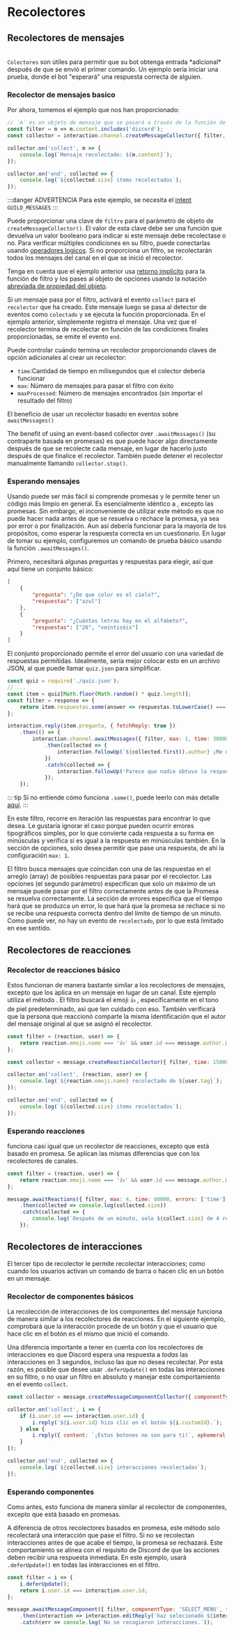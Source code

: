 # Recolectores

## Recolectores de mensajes
<br/>
<DocsLink path="class/Collector"><code>Colectores</code></DocsLink> son útiles para permitir que su bot obtenga entrada *adicional* después de que se envió el primer comando.  Un ejemplo sería iniciar una prueba, donde el bot "esperará" una respuesta correcta de alguien.

### Recolector de mensajes basico

Por ahora, tomemos el ejemplo que nos han proporcionado:

```js
// `m` es un objeto de mensaje que se pasará a través de la función de filtro
const filter = m => m.content.includes('discord');
const collector = interaction.channel.createMessageCollector({ filter, time: 15000 });

collector.on('collect', m => {
	console.log(`Mensaje recolectado: ${m.content}`);
});

collector.on('end', collected => {
	console.log(`${collected.size} items recolectados`);
});
```
:::danger ADVERTENCIA
Para este ejemplo, se necesita el [intent](/temas-populares/intents.md) `GUILD_MESSAGES`
:::


Puede proporcionar una clave de `filtro` para el parámetro de objeto de `createMessageCollector()`. El valor de esta clave debe ser una función que devuelva un valor booleano para indicar si este mensaje debe recolectase o no. Para verificar múltiples condiciones en su filtro, puede conectarlas usando [operadores logicos](https://developer.mozilla.org/es/docs/Web/JavaScript/Guide/Expressions_and_Operators#operadores_l%C3%B3gicos).  Si no proporciona un filtro, se recolectarán todos los mensajes del canal en el que se inició el recolector.

Tenga en cuenta que el ejemplo anterior usa [retorno implícito](https://developer.mozilla.org/es/docs/Web/JavaScript/Reference/Functions/Arrow_functions#cuerpo_de_funci%C3%B3n) para la función de filtro y los pases al objeto de opciones usando la notación [abreviada de propiedad del objeto](https://developer.mozilla.org/en-US/docs/Web/JavaScript/Reference/Operators/Object_initializer#property_definitions).

Si un mensaje pasa por el filtro, activará el evento `collect` para el `recolector` que ha creado. Este mensaje luego se pasa al detector de eventos como `colectado` y se ejecuta la función proporcionada. En el ejemplo anterior, simplemente registra el mensaje. Una vez que el recolector termina de recolectar en función de las condiciones finales proporcionadas, se emite el evento `end`.

Puede controlar cuándo termina un recolector proporcionando claves de opción adicionales al crear un recolector:

* `time`:Cantidad de tiempo en milisegundos que el colector debería funcionar
* `max`:  Número de mensajes para pasar el filtro con éxito
* `maxProcessed`: Número de mensajes encontrados (sin importar el resultado del filtro)

El beneficio de usar un recolector basado en eventos sobre `awaitMessages()`

The benefit of using an event-based collector over `.awaitMessages()` (su contraparte basada en promesas) es que puede hacer algo directamente después de que se recolecte cada mensaje, en lugar de hacerlo justo después de que finalice el recolector. También puede detener el recolector manualmente llamando `collector.stop()`.

### Esperando mensajes

Usando <DocsLink path="class/TextChannel?scrollTo=awaitMessages" type="method" /> puede ser más fácil si comprende promesas y le permite tener un código más limpio en general. Es esencialmente idéntico a <DocsLink path="class/TextChannel?scrollTo=createMessageCollector" type="method" />, excepto las promesas. Sin embargo, el inconveniente de utilizar este método es que no puede hacer nada antes de que se resuelva o rechace la promesa, ya sea por error o por finalización. Aun así debería funcionar para la mayoría de los propósitos, como esperar la respuesta correcta en un cuestionario. En lugar de tomar su ejemplo, configuremos un comando de prueba básico usando la función `.awaitMessages()`.

Primero, necesitará algunas preguntas y respuestas para elegir, así que aquí tiene un conjunto básico:

```json
[
	{
		"pregunta": "¿De que color es el cielo?",
		"respuestas": ["azul"]
	},
	{
		"pregunta": "¿Cuántas letras hay en el alfabeto?",
		"respuestas": ["26", "veintiséis"]
	}
]
```

El conjunto proporcionado permite el error del usuario  con una variedad de respuestas permitidas. Idealmente, sería mejor colocar esto en un archivo JSON, al que puede llamar `quiz.json` para simplificar.

```js
const quiz = require('./quiz.json');
// ...
const item = quiz[Math.floor(Math.random() * quiz.length)];
const filter = response => {
	return item.respuestas.some(answer => respuestas.toLowerCase() === response.content.toLowerCase());
};

interaction.reply(item.pregunta, { fetchReply: true })
	.then(() => {
		interaction.channel.awaitMessages({ filter, max: 1, time: 30000, errors: ['time'] })
			.then(collected => {
				interaction.followUp(`${collected.first().author} ¡Me dio la respuesta correcta!`);
			})
			.catch(collected => {
				interaction.followUp('Parece que nadie obtuvo la respuesta esta vez.');
			});
	});
```

::: tip
Si no entiende cómo funciona `.some()`, puede leerlo con más detalle [aquí](https://developer.mozilla.org/es/docs/Web/JavaScript/Reference/Global_Objects/Array/some).
:::

En este filtro, recorre en iteración las respuestas para encontrar lo que desea. Le gustaría ignorar el caso porque pueden ocurrir errores tipográficos simples, por lo que convierte cada respuesta a su forma en minúsculas y verifica si es igual a la respuesta en minúsculas también. En la sección de opciones, solo desea permitir que pase una respuesta, de ahí la configuración `max: 1`.

El filtro busca mensajes que coincidan con una de las respuestas en el arreglo (array) de posibles respuestas para pasar por el recolector. Las opciones (el segundo parámetro) especifican que solo un máximo de un mensaje puede pasar por el filtro correctamente antes de que la Promesa se resuelva correctamente. La sección de errores especifica que el tiempo hará que se produzca un error, lo que hará que la promesa se rechace si no se recibe una respuesta correcta dentro del límite de tiempo de un minuto. Como puede ver, no hay un evento de `recolectado`, por lo que está limitado en ese sentido.

## Recolectores de reacciones

### Recolector de reacciones básico

Estos funcionan de manera bastante similar a los recolectores de mensajes, excepto que los aplica en un mensaje en lugar de un canal. Este ejemplo utiliza el método <DocsLink path="class/Message?scrollTo=createReactionCollector" type="method" />. El filtro buscará el emoji `👍` , específicamente en el tono de piel predeterminado, así que ten cuidado con eso. También verificará que la persona que reaccionó comparte la misma identificación que el autor del mensaje original al que se asignó el recolector.

```js
const filter = (reaction, user) => {
	return reaction.emoji.name === '👍' && user.id === message.author.id;
};

const collector = message.createReactionCollector({ filter, time: 15000 });

collector.on('collect', (reaction, user) => {
	console.log(`${reaction.emoji.name} recolectado de ${user.tag}`);
});

collector.on('end', collected => {
	console.log(`${collected.size} items recolectados`);
});
```

### Esperando reacciones

<p><DocsLink path="class/Message?scrollTo=awaitReactions" type="method" /> funciona casi igual que un recolector de reacciones, excepto que está basado en promesa. Se aplican las mismas diferencias que con los recolectores de canales.</p>

```js
const filter = (reaction, user) => {
	return reaction.emoji.name === '👍' && user.id === message.author.id;
};

message.awaitReactions({ filter, max: 4, time: 60000, errors: ['time'] })
	.then(collected => console.log(collected.size))
	.catch(collected => {
		console.log(`Después de un minuto, solo ${collect.size} de 4 reaccionó.`);
	});
```

## Recolectores de interacciones

El tercer tipo de recolector le permite recolectar interacciones; como cuando los usuarios activan un comando de barra o hacen clic en un botón en un mensaje.

### Recolector de componentes básicos

La recolección de interacciones de los componentes del mensaje funciona de manera similar a los recolectores de reacciones. En el siguiente ejemplo, comprobará que la interacción procede de un botón y que el usuario que hace clic en el botón es el mismo que inició el comando.

Una diferencia importante a tener en cuenta con los recolectores de interacciones es que Discord espera una respuesta a *todas* las interacciones en 3 segundos, incluso las que no desea recolectar. Por esta razón, es posible que desee usar `.deferUpdate()` en todas las interacciones en su filtro, o no usar un filtro en absoluto y manejar este comportamiento en el evento `collect`.

```js
const collector = message.createMessageComponentCollector({ componentType: 'BUTTON', time: 15000 });

collector.on('collect', i => {
	if (i.user.id === interaction.user.id) {
		i.reply(`${i.user.id} hizo clic en el botón ${i.customId}.`);
	} else {
		i.reply({ content: `¡Estos botones no son para ti!`, ephemeral: true });
	}
});

collector.on('end', collected => {
	console.log(`${collected.size} interacciones recolectadas`);
});
```

### Esperando componentes

Como antes, esto funciona de manera similar al recolector de componentes, excepto que está basado en promesas.

A diferencia de otros recolectores basados en promesa, este método solo recolectará una interacción que pase el filtro. Si no se recolectan interacciones antes de que acabe el tiempo, la promesa se rechazará. Este comportamiento se alinea con el requisito de Discord de que las acciones deben recibir una respuesta inmediata. En este ejemplo, usará `.deferUpdate()` en todas las interacciones en el filtro.

```js
const filter = i => {
	i.deferUpdate();
	return i.user.id === interaction.user.id;
};

message.awaitMessageComponent({ filter, componentType: 'SELECT_MENU', time: 60000 })
	.then(interaction => interaction.editReply(`haz selecionado ${interaction.values.join(', ')}!`))
	.catch(err => console.log(`No se recogieron interacciones.`));
```

